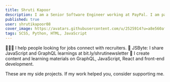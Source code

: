 ```yaml
---
title: Shruti Kapoor
description: I am a Senior Software Engineer working at PayPal. I am passionate about building web applications in React, NodeJS and GraphQL stack. I love helping developers, sharing learnings and tips and tricks.
published: true
user: shrutikapoor08
cover_image: https://avatars.githubusercontent.com/u/2525914?u=a8e560afa95db54cd0ff16beeec79516efb96b8b&v=4
tags: SCSS, Python, HTML, JavaScript
---
```


👩🏽‍💼 I help people looking for jobs connect with recruiters.
📰 JSByte: I share JavaScript and GraphQL learnings at bit.ly/shrutinewsletter
🔭 I create content and learning materials on GraphQL, JavaScript, React and front-end development.

These are my side projects. If my work helped you, consider supporting me.